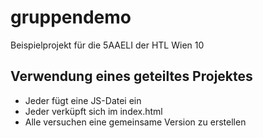 # gruppendemo
Beispielprojekt für die 5AAELI der HTL Wien 10

## Verwendung eines geteiltes Projektes
- Jeder fügt eine JS-Datei ein
- Jeder verküpft sich im index.html
- Alle versuchen eine gemeinsame Version zu erstellen
